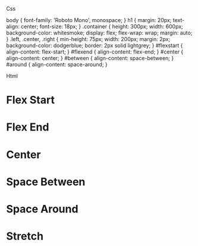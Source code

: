 Css


body {
  font-family: 'Roboto Mono', monospace;
}
h1 {
  margin: 20px;
  text-align: center;
  font-size: 18px;
}
.container {
  height: 300px;
  width: 600px;
  background-color: whitesmoke;
  display: flex;
  flex-wrap: wrap;
  margin: auto;
}
.left,
.center,
.right {
  min-height: 75px;
  width: 200px;
  margin: 2px;
  background-color: dodgerblue;
  border: 2px solid lightgrey;
}
#flexstart {
  align-content: flex-start;
}
#flexend {
  align-content: flex-end;
}
#center {
  align-content: center;
}
#between {
  align-content: space-between;
}
#around {
  align-content: space-around;
}


Html


<!DOCTYPE html>
<html>
<head>
  <title>Align Content</title>
  <link href='style.css' rel='stylesheet' />
  <link href='https://fonts.googleapis.com/css?family=Roboto+Mono' rel='stylesheet'>
</head>
<body>
  <h1>Flex Start</h1>
  <div class='container' id='flexstart'>
    <div class='left'></div>
    <div class='center'></div>
    <div class='right'></div>
  </div>
  <h1>Flex End</h1>
  <div class='container' id='flexend'>
    <div class='left'></div>
    <div class='center'></div>
    <div class='right'></div>
  </div>
  <h1>Center</h1>
  <div class='container' id='center'>
    <div class='left'></div>
    <div class='center'></div>
    <div class='right'></div>
  </div>
  <h1>Space Between</h1>
  <div class='container' id='between'>
    <div class='left'></div>
    <div class='center'></div>
    <div class='right'></div>
  </div>
  <h1>Space Around</h1>
  <div class='container' id='around'>
    <div class='left'></div>
    <div class='center'></div>
    <div class='right'></div>
  </div>
  <h1>Stretch</h1>
  <div class='container' id='stretch'>
    <div class='left'></div>
    <div class='center'></div>
    <div class='right'></div>
  </div>
</body>
</html>

